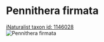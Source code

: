 
Pennithera firmata
==================
  
[iNaturalist taxon id: 1146028](https://www.inaturalist.org/taxa/1146028)  
![Pennithera firmata](https://inaturalist-open-data.s3.amazonaws.com/photos/155850436/medium.jpg)